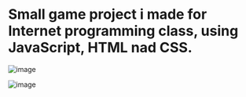 # Small game project i made for Internet programming class, using JavaScript, HTML nad CSS.

![image](https://user-images.githubusercontent.com/93097556/221073954-4d6723f9-1358-4e8d-b804-9d7e49885492.png)

![image](https://user-images.githubusercontent.com/93097556/221073964-51fd043d-f857-477b-a2f7-56b243550564.png)
